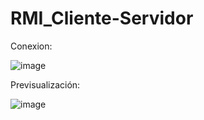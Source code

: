 # RMI_Cliente-Servidor

Conexion:

![image](https://user-images.githubusercontent.com/78851467/220123050-e0dec0fe-2f55-48e6-b1c0-5d82799cae3a.png)

Previsualización:

![image](https://user-images.githubusercontent.com/78851467/220122955-f47cf811-c1d7-4326-81a2-87aaa6af85d1.png)
